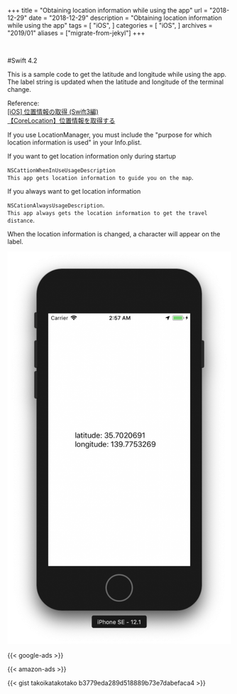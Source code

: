 +++
title = "Obtaining location information while using the app"
url = "2018-12-29"
date = "2018-12-29"
description = "Obtaining location information while using the app"
tags = [
  "iOS",
]
categories = [
    "iOS",
]
archives = "2019/01"
aliases = ["migrate-from-jekyl"]
+++

<br>

#Swift 4.2

This is a sample code to get the latitude and longitude while using the app.  
The label string is updated when the latitude and longitude of the terminal change.

Reference:  
[[iOS] 位置情報の取得 (Swift3編)](https://dev.classmethod.jp/smartphone/ios-corelocation-swift3/)  
[【CoreLocation】位置情報を取得する](https://qiita.com/chino_tweet/items/db3a536234a43a3c31d9)  


If you use LocationManager, you must include the "purpose for which location information is used" in your Info.plist.  

If you want to get location information only during startup

`NSCattionWhenInUseUsageDescription`  
`This app gets location information to guide you on the map`.

If you always want to get location information

`NSCationAlwaysUsageDescription`.  
`This app always gets the location information to get the travel distance`.

When the location information is changed, a character will appear on the label.

![alt](1.png)

<!-- Google Ads -->
{{< google-ads >}}

<!-- Amazon Ads -->
{{< amazon-ads >}}

{{< gist takoikatakotako b3779eda289d518889b73e7dabefaca4 >}}
